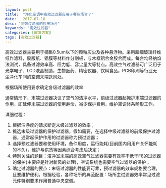 ```yaml
---
layout: post
title:  "净化空调中高效过滤器应用于哪些场合？"
date:   2017-07-18
desc: "高效过滤器的应用场合"
keywords: "高效过滤器"
categories: [解决方案]
tags: [高效过滤器]
---
```


高效过滤器主要用于捕集0.5um以下的颗粒灰尘及各种悬浮物。采用超细玻璃纤维纸作滤料，胶版纸、铝膜等材料作分割板，与木框铝合金胶合而成。每台均经纳焰法测试，具备过滤效率高、阻力低、容尘量大等特点。高效空气过滤器可广泛用于光学电子、LCD液晶制造，生物医药、精密仪器、饮料食品，PCB印刷等行业无尘净化车间的空调末端送风处。

根据场所使用要求确定各级过滤器的效率

通常情形下，末端过滤器决议了空气的洁净水平，前级过滤器起掩护末端过滤器的作用，即延伸末端过滤器的使用寿命，减少保护费用，维护空调体系畸形工作。

详细过程：

1. 根据洁净度的请求断定末级过滤器的效率；
2. 挑选末级过滤器的保护过滤器，假如需要，在选择中级过滤器的前级保护过滤器，通常起保护作用的过滤器称为预过滤器；
3. 选择预过滤器要和使用环境，备件用度，运行能耗(目前国内用用户关怀能耗的不久)，维护与供货等因素综合考虑后决定；
4. 特别关注的题目：洁净室末端的高效空气过滤器需要有效率不低于F8的过滤器的保护(主要应是针对新风的处理)，空调系统也需要空气过滤器的保护；
5. 确定过滤器的要点：末级过滤器的性能要可靠，预过滤器的效率规格要合理，且要维护便利。根据经验，各种场所的典范配置：场所主过滤器效率常见过滤元件特别要求作用普通中央空调。
